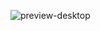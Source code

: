 ![preview-desktop](https://github.com/kdsabella/Figma-HomePage-Responsive/assets/106042596/93b9fd9d-385f-43d4-92a0-72f151326755)
